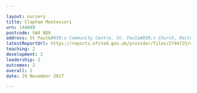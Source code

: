```yaml
---

layout: nursery
title: Clapham Montessori
urn: 144049
postcode: SW4 0DX
address: St Paul&#039;s Community Centre, St. Paul&#039;s Church, Rectory Grove, London, SW4 0DX
latestReportUrl: https://reports.ofsted.gov.uk/provider/files/2744725/urn/144049.pdf
teaching: 2
development: 2
leadership: 2
outcomes: 2
overall: 2
date: 29 November 2017

---
```

